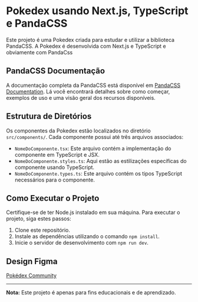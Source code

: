 # Pokedex usando Next.js, TypeScript e PandaCSS

Este projeto é uma Pokedex criada para estudar e utilizar a biblioteca PandaCSS. A Pokedex é desenvolvida com Next.js e TypeScript e obviamente com PandaCss

## PandaCSS Documentação

A documentação completa da PandaCSS está disponível em [PandaCSS Documentation](https://panda-css.com/docs/overview/getting-started). Lá você encontrará detalhes sobre como começar, exemplos de uso e uma visão geral dos recursos disponíveis.

## Estrutura de Diretórios

Os componentes da Pokedex estão localizados no diretório `src/components/`. Cada componente possui até três arquivos associados:

- `NomeDoComponente.tsx`: Este arquivo contém a implementação do componente em TypeScript e JSX.
- `NomeDoComponente.styles.ts`: Aqui estão as estilizações específicas do componente usando TypeScript.
- `NomeDoComponente.types.ts`: Este arquivo contém os tipos TypeScript necessários para o componente.

## Como Executar o Projeto

Certifique-se de ter Node.js instalado em sua máquina. Para executar o projeto, siga estes passos:

1. Clone este repositório.
2. Instale as dependências utilizando o comando `npm install`.
3. Inicie o servidor de desenvolvimento com `npm run dev`.

## Design Figma

[Pokédex Community](https://www.figma.com/file/j4zwx9YCogFTcTk8rMCGoH/Pok%C3%A9dex-(Community)?node-id=913%3A237&mode=dev)

---

**Nota:** Este projeto é apenas para fins educacionais e de aprendizado.
